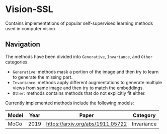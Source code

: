 # Vision-SSL
Contains implementations of popular self-supervised learning methods used in computer vision

## Navigation
The methods have been divided into `Generative`, `Invariance`, and `Other` categories. 
- `Generative`: methods mask a portion of the image and then try to learn to generate the missing part. 
- `Invariance`: methods apply different augmentations to generate multiple views from same image and then try to match the embeddings. 
- `Other`: methods contains methods that do not explicitly fit either.

Currently implemented methods include the following models:


| Model          | Year | Paper | Category |
|----------------|------|-------|----------|
|MoCo            | 2019 |https://arxiv.org/abs/1911.05722| Invariance | 